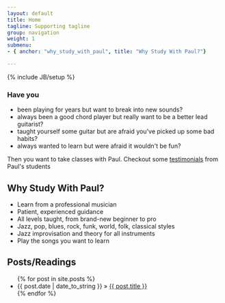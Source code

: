 ```yaml
---
layout: default
title: Home
tagline: Supporting tagline
group: navigation
weight: 1
submenu:
- { anchor: "why_study_with_paul", title: "Why Study With Paul?"}

---
```

{% include JB/setup %}

<div class="well">
	<h3>Have you</h3>
	<ul> 
		<li>been playing for years but want to break into new sounds?</li>
		<li>always been a good chord player but really want to be a better lead guitarist?</li>
		<li>taught yourself some guitar but are afraid you've picked up some bad habits?</li>
		<li>always wanted to learn but were afraid it wouldn't be fun?</li>
	</ul>
	Then you want to take classes with Paul. Checkout some <a href="{{BASE_PATH}}testimonials.html">testimonials</a> from Paul's students
</div>


## Why Study With Paul?

* Learn from a professional musician
* Patient, experienced guidance
* All levels taught, from brand-new beginner to pro
* Jazz, pop, blues, rock, funk, world, folk, classical styles
* Jazz improvisation and theory for all instruments
* Play the songs you want to learn





## Posts/Readings

<ul class="posts">
  {% for post in site.posts %}
    <li><span>{{ post.date | date_to_string }}</span> &raquo; <a href="{{ BASE_PATH }}{{ post.url }}">{{ post.title }}</a></li>
  {% endfor %}
</ul>

